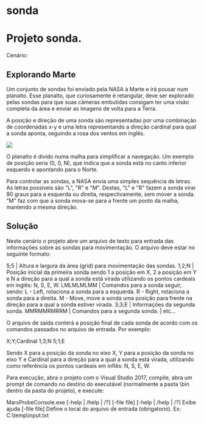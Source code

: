 # sonda
<h1>Projeto sonda. </h1>

Cenário:

<h2>Explorando Marte</h2>

<p>Um conjunto de sondas foi enviado pela NASA à Marte e irá pousar num planalto. Esse planalto, que curiosamente é retangular, deve ser explorado pelas sondas para que suas câmeras embutidas consigam ter uma visão completa da área e enviar as imagens de volta para a Terra.</p>

<p>A posição e direção de uma sonda são representadas por uma combinação de coordenadas x-y e uma letra representando a direção cardinal para qual a sonda aponta, seguindo a rosa dos ventos em inglês.</p>

<img src="https://camo.githubusercontent.com/d3a3ea854beba9f8982123ca10600781c0f72da3/687474703a2f2f692e696d6775722e636f6d2f6c69384165354c2e706e67"/>

<p>O planalto é divido numa malha para simplificar a navegação. Um exemplo de posição seria (0, 0, N), que indica que a sonda está no canto inferior esquerdo e apontando para o Norte.</p>

<p>Para controlar as sondas, a NASA envia uma simples sequência de letras. As letras possíveis são "L", "R" e "M". Destas, "L" e "R" fazem a sonda virar 90 graus para a esquerda ou direita, respectivamente, sem mover a sonda. "M" faz com que a sonda mova-se para a frente um ponto da malha, mantendo a mesma direção.</p>

<h2>Solução</h2>

<p>Neste cenário o projeto abre um arquivo de texto para entrada das informações sobre as sondas para movimentação. O arquivo deve estar no seguinte formato:</p>

<p>5;5             | Altura e largura da área (grid) para movimentação das sondas.
1;2;N           | Posição inicial da primeira sonda sendo 1 a posição em X, 2 a posição em Y e N a direção para a qual a sonda está virada utilizando os pontos cardeais em inglês: N, S, E, W.
LMLMLMLMM       | Comandos para a sonda seguir, sendo: L - Left, rotaciona a sonda para a esquerda. R - Right, rotaciona a sonda para a direita. M - Move, move a sonda uma posição para frente na direção para a qual a sonda estiver virada.
3;3;E           | Informações da segunda sonda.
MMRMMRMRRM      | Comandos para a segunda sonda.
                | etc...
</p>
<p>O arquivo de saída conterá a posição final de cada sonda de acordo com os comandos passados no arquivo de entrada. Por exemplo:</p>

<p>X;Y;Cardinal
1;3;N
5;1;E</p>

<p>Sendo X para a posição da sonda no eixo X, Y para a posição da sonda no eixo Y e Cardinal para a direção para a qual a sonda está virada,
utilizando como referência os pontos cardeais em inflês: N, S, E, W.</p>

<p>Para execução, abra o projeto com o Visual Studio 2017, compile, abra um prompt de comando no destino do executável (normalmente a pasta \bin dentro da pasta do projeto), e execute:

MarsProbeConsole.exe [-help | /help | /?] [-file file]
[-help | /help | /?]    Exibe ajuda
[-file file]            Define o local do arquivo de entrada (obrigatorio). Ex: C:\temp\input.txt</p>
